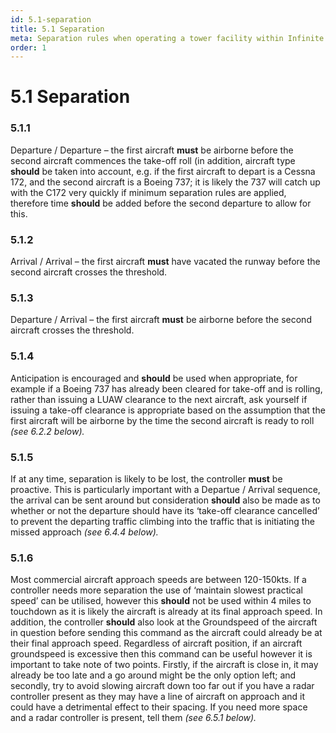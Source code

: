 ```yaml
---
id: 5.1-separation
title: 5.1 Separation
meta: Separation rules when operating a tower facility within Infinite Flight.
order: 1
---
```


# 5.1  Separation



### 5.1.1    

Departure / Departure – the first aircraft **must** be airborne before the second aircraft commences the take-off roll (in addition, aircraft type **should** be taken into account, e.g. if the first aircraft to depart is a Cessna 172, and the second aircraft is a Boeing 737; it is likely the 737 will catch up with the C172 very quickly if minimum separation rules are applied, therefore time **should** be added before the second departure to allow for this.



### 5.1.2    

Arrival / Arrival – the first aircraft **must** have vacated the runway before the second aircraft crosses the threshold.



### 5.1.3    

Departure / Arrival – the first aircraft **must** be airborne before the second aircraft crosses the threshold.



### 5.1.4    

Anticipation is encouraged and **should** be used when appropriate, for example if a Boeing 737 has already been cleared for take-off and is rolling, rather than issuing a LUAW clearance to the next aircraft, ask yourself if issuing a take-off clearance is appropriate based on the assumption that the first aircraft will be airborne by the time the second aircraft is ready to roll *(see 6.2.2 below).*



### 5.1.5    

If at any time, separation is likely to be lost, the controller **must** be proactive. This is particularly important with a Departue / Arrival sequence, the arrival can be sent around but consideration **should** also be made as to whether or not the departure should have its ‘take-off clearance cancelled’ to prevent the departing traffic climbing into the traffic that is initiating the missed approach *(see 6.4.4 below).*



### 5.1.6    

Most commercial aircraft approach speeds are between 120-150kts. If a controller needs more separation the use of ‘maintain slowest practical speed’ can be utilised, however this **should** not be used within 4 miles to touchdown as it is likely the aircraft is already at its final approach speed. In addition, the controller **should** also look at the Groundspeed of the aircraft in question before sending this command as the aircraft could already be at their final approach speed. Regardless of aircraft position, if an aircraft groundspeed is excessive then this command can be useful however it is important to take note of two points. Firstly, if the aircraft is close in, it may already be too late and a go around might be the only option left; and secondly, try to avoid slowing aircraft down too far out if you have a radar controller present as they may have a line of aircraft on approach and it could have a detrimental effect to their spacing. If you need more space and a radar controller is present, tell them *(see 6.5.1 below).*

 